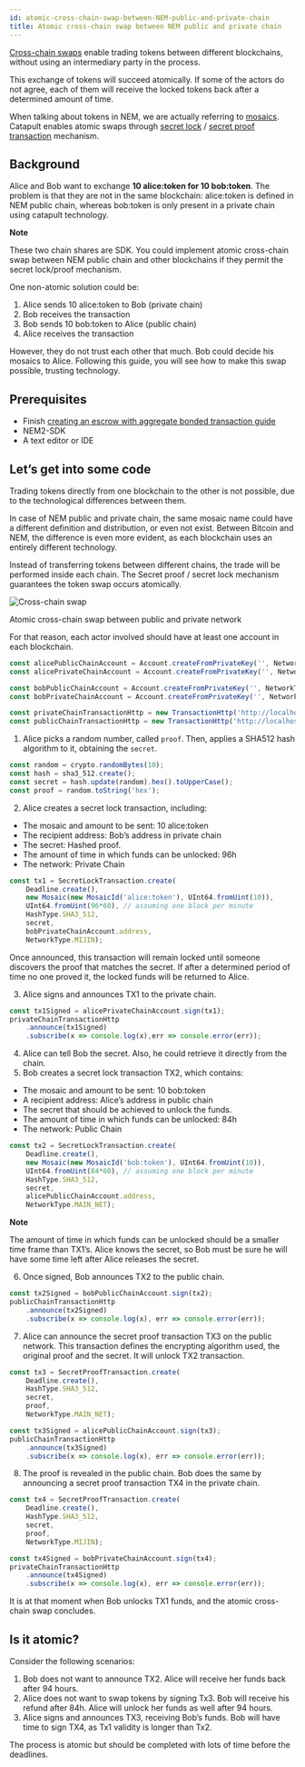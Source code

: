 ```yaml
---
id: atomic-cross-chain-swap-between-NEM-public-and-private-chain
title: Atomic cross-chain swap between NEM public and private chain
---
```

[Cross-chain swaps](../../built-in-features/cross-chain-swaps.md) enable trading tokens between different blockchains, without using an intermediary party in the process.

This exchange of tokens will succeed atomically. If some of the actors do not agree, each of them will receive the locked tokens back after a determined amount of time.

When talking about tokens in NEM, we are actually referring to [mosaics](../../built-in-features/mosaic.md). Catapult enables atomic swaps through [secret lock](../../built-in-features/cross-chain-swaps.md#secretlocktransaction) / [secret proof transaction](../../built-in-features/cross-chain-swaps.md#secretprooftransaction) mechanism.

## Background

Alice and Bob want to exchange **10 alice:token for 10 bob:token**. The problem is that they are not in the same blockchain: alice:token is defined in NEM public chain, whereas bob:token is only present in a private chain using catapult technology.

<div class=info>

**Note**

These two chain shares are SDK. You could implement atomic cross-chain swap between NEM public chain and other blockchains if they permit the secret lock/proof mechanism.

</div>

One non-atomic solution could be:

1. Alice sends 10 alice:token to Bob (private chain)
2. Bob receives the transaction
3. Bob sends 10 bob:token to Alice (public chain)
4. Alice receives the transaction

However, they do not trust each other that much. Bob could decide his mosaics to Alice. Following this guide, you will see how to make this swap possible, trusting technology.

## Prerequisites

- Finish [creating an escrow with aggregate bonded transaction guide](../aggregate-transaction/creating-an-escrow-with-aggregate-bonded-transaction.md)
- NEM2-SDK
- A text editor or IDE

## Let’s get into some code

Trading tokens directly from one blockchain to the other is not possible, due to the technological differences between them.

In case of NEM public and private chain, the same mosaic name could have a different definition and distribution, or even not exist. Between Bitcoin and NEM, the difference is even more evident, as each blockchain uses an entirely different technology.

Instead of transferring tokens between different chains, the trade will be performed inside each chain. The Secret proof / secret lock mechanism guarantees the token swap occurs atomically.

![Cross-chain swap](/img/cross-chain-swap1.png "Cross-chain swap")

<p class=caption>Atomic cross-chain swap between public and private network</p>

For that reason, each actor involved should have at least one account in each blockchain.

<!--DOCUSAURUS_CODE_TABS-->
<!--TypeScript-->
```js
const alicePublicChainAccount = Account.createFromPrivateKey('', NetworkType.MAIN_NET);
const alicePrivateChainAccount = Account.createFromPrivateKey('', NetworkType.MIJIN);

const bobPublicChainAccount = Account.createFromPrivateKey('', NetworkType.MAIN_NET);
const bobPrivateChainAccount = Account.createFromPrivateKey('', NetworkType.MIJIN);

const privateChainTransactionHttp = new TransactionHttp('http://localhost:3000');
const publicChainTransactionHttp = new TransactionHttp('http://localhost:3000');
```

<!--END_DOCUSAURUS_CODE_TABS-->

1. Alice picks a random number, called `proof`. Then, applies a SHA512 hash algorithm to it, obtaining the `secret`.

<!--DOCUSAURUS_CODE_TABS-->
<!--TypeScript-->
```js
const random = crypto.randomBytes(10);
const hash = sha3_512.create();
const secret = hash.update(random).hex().toUpperCase();
const proof = random.toString('hex');
```

<!--END_DOCUSAURUS_CODE_TABS-->

2. Alice creates a secret lock transaction, including:

- The mosaic and amount to be sent: 10 alice:token
- The recipient address: Bob’s address in private chain
- The secret: Hashed proof.
- The amount of time in which funds can be unlocked: 96h
- The network: Private Chain

<!--DOCUSAURUS_CODE_TABS-->
<!--TypeScript-->
```js
const tx1 = SecretLockTransaction.create(
    Deadline.create(),
    new Mosaic(new MosaicId('alice:token'), UInt64.fromUint(10)),
    UInt64.fromUint(96*60), // assuming one block per minute
    HashType.SHA3_512,
    secret,
    bobPrivateChainAccount.address,
    NetworkType.MIJIN);
```

<!--END_DOCUSAURUS_CODE_TABS-->

Once announced, this transaction will remain locked until someone discovers the proof that matches the secret. If after a determined period of time no one proved it, the locked funds will be returned to Alice.

3. Alice signs and announces TX1 to the private chain.

<!--DOCUSAURUS_CODE_TABS-->
<!--TypeScript-->
```js
const tx1Signed = alicePrivateChainAccount.sign(tx1);
privateChainTransactionHttp
    .announce(tx1Signed)
    .subscribe(x => console.log(x),err => console.error(err));
```

<!--END_DOCUSAURUS_CODE_TABS-->


4. Alice can tell Bob the secret. Also, he could retrieve it directly from the chain.
5. Bob creates a secret lock transaction TX2, which contains:

- The mosaic and amount to be sent: 10 bob:token
- A recipient address: Alice’s address in public chain
- The secret that should be achieved to unlock the funds.
- The amount of time in which funds can be unlocked: 84h
- The network: Public Chain

<!--DOCUSAURUS_CODE_TABS-->
<!--TypeScript-->
```js
const tx2 = SecretLockTransaction.create(
    Deadline.create(),
    new Mosaic(new MosaicId('bob:token'), UInt64.fromUint(10)),
    UInt64.fromUint(84*60), // assuming one block per minute
    HashType.SHA3_512,
    secret,
    alicePublicChainAccount.address,
    NetworkType.MAIN_NET);
```

<!--END_DOCUSAURUS_CODE_TABS-->

<div class=info>

**Note**

The amount of time in which funds can be unlocked should be a smaller time frame than TX1’s. Alice knows the secret, so Bob must be sure he will have some time left after Alice releases the secret.

</div>

6. Once signed, Bob announces TX2 to the public chain.

<!--DOCUSAURUS_CODE_TABS-->
<!--TypeScript-->
```js
const tx2Signed = bobPublicChainAccount.sign(tx2);
publicChainTransactionHttp
    .announce(tx2Signed)
    .subscribe(x => console.log(x), err => console.error(err));
```

<!--END_DOCUSAURUS_CODE_TABS-->

7. Alice can announce the secret proof transaction TX3 on the public network. This transaction defines the encrypting algorithm used, the original proof and the secret. It will unlock TX2 transaction.

<!--DOCUSAURUS_CODE_TABS-->
<!--TypeScript-->
```js
const tx3 = SecretProofTransaction.create(
    Deadline.create(),
    HashType.SHA3_512,
    secret,
    proof,
    NetworkType.MAIN_NET);

const tx3Signed = alicePublicChainAccount.sign(tx3);
publicChainTransactionHttp
    .announce(tx3Signed)
    .subscribe(x => console.log(x), err => console.error(err));
```

<!--END_DOCUSAURUS_CODE_TABS-->

8. The proof is revealed in the public chain. Bob does the same by announcing a secret proof transaction TX4 in the private chain.

<!--DOCUSAURUS_CODE_TABS-->
<!--TypeScript-->
```js
const tx4 = SecretProofTransaction.create(
    Deadline.create(),
    HashType.SHA3_512,
    secret,
    proof,
    NetworkType.MIJIN);

const tx4Signed = bobPrivateChainAccount.sign(tx4);
privateChainTransactionHttp
    .announce(tx4Signed)
    .subscribe(x => console.log(x), err => console.error(err));
```

<!--END_DOCUSAURUS_CODE_TABS-->

It is at that moment when Bob unlocks TX1 funds, and the atomic cross-chain swap concludes.


## Is it atomic?

Consider the following scenarios:

<div class=cap-alpha-ol>

1. Bob does not want to announce TX2. Alice will receive her funds back after 94 hours.
2. Alice does not want to swap tokens by signing Tx3. Bob will receive his refund after 84h. Alice will unlock her funds as well after 94 hours.
3. Alice signs and announces TX3, receiving Bob’s funds. Bob will have time to sign TX4, as Tx1 validity is longer than Tx2.

</div>

The process is atomic but should be completed with lots of time before the deadlines.
